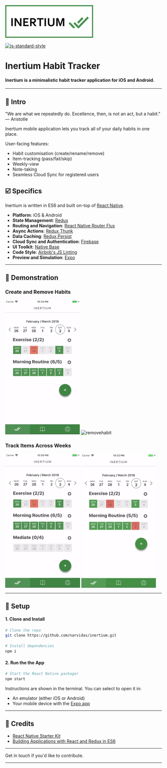 <img src="./markdown/inertium.png" alt="Inertium Habit Tracker"/>

[![js-standard-style](https://img.shields.io/badge/code%20style-airbnb-brightgreen.svg?style=flat)](https://github.com/airbnb/javascript)


# Inertium Habit Tracker

#### Inertium is a minimalistic habit tracker application for iOS and Android.


---

## 👋 Intro

"We are what we repeatedly do. Excellence, then, is not an act, but a habit."  — Aristotle

Inertium mobile application lets you track all of your daily habits in one place. 

User-facing features:

-  Habit customisation (create/rename/remove)
-  Item-tracking (pass/fail/skip)
-  Weekly-view
-  Note-taking
-  Seamless Cloud Sync for registered users

## ☑️ Specifics

Inertium is written in ES6 and built on-top of [React Native](http://facebook.github.io/react-native/).

- __Platform__: iOS & Android
- __State Management__: [Redux](https://redux.js.org/docs/introduction/)
- __Routing and Navigation__: [React Native Router Flux](https://github.com/aksonov/react-native-router-flux)
- __Async Actions__: [Redux Thunk](https://github.com/gaearon/redux-thunk) 
- __Data Caching__: [Redux Persist](https://github.com/rt2zz/redux-persist) 
- __Cloud Sync and Authentication__: [Firebase](https://firebase.google.com/)
- __UI Toolkit__: [Native Base](https://nativebase.io/) 
- __Code Style__: [Airbnb's JS Linting](https://github.com/airbnb/javascript)
- __Preview and Simulation__: [Expo](https://expo.io/)

---

## 📖 Demonstration
### Create and Remove Habits
![createnewhabit](./markdown/createnewhabit.gif)
![removehabit](./markdown/removehabit.gif)

### Track Items Across Weeks
![checkitemsoff](./markdown/checkitemsoff.gif)
![browseweeks](./markdown/browseweeks.gif)

---

## 🚀 Setup

#### 1. Clone and Install

```bash
# Clone the repo
git clone https://github.com/narvidas/inertium.git

# Install dependencies
npm i
```

#### 2. Run the the App

```bash
# Start the React Native packager
npm start
```

Instructions are shown in the terminal. You can select to open it in:

- An emulator (either iOS or Android)
- Your mobile device with the [Expo app](https://expo.io/)


---

## 👊 Credits

- [React Native Starter Kit](https://github.com/mcnamee/react-native-starter-kit)
- [Building Applications with React and Redux in ES6](https://www.pluralsight.com/courses/react-redux-react-router-es6)

---

Get in touch if you'd like to contribute.

---

